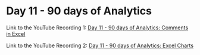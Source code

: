 
# Day 11 - 90 days of Analytics



Link to the YouTube Recording 1:
 [Day 11 - 90 days of Analytics: Comments in Excel](https://www.youtube.com/watch?v=hvx7dYzh4IA)


Link to the YouTube Recording 2:
  [Day 11 - 90 days of Analytics: Excel Charts]( https://www.youtube.com/watch?v=Sfm_71shE-M)
